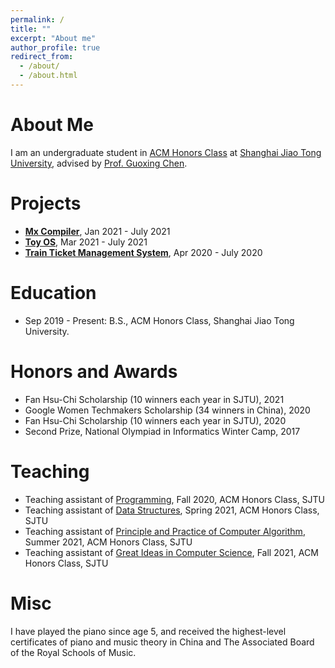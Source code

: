 ```yaml
---
permalink: /
title: ""
excerpt: "About me"
author_profile: true
redirect_from: 
  - /about/
  - /about.html 
---
```


# About Me

I am an undergraduate student in [ACM Honors Class](https://acm.sjtu.edu.cn/home) at [Shanghai Jiao Tong University](https://acm.sjtu.edu.cn/home), advised by [Prof. Guoxing Chen](https://donnod.github.io/).  







# Projects

- [**Mx Compiler**](https://github.com/xmhuangzhen/Compiler), Jan 2021 - July 2021
- [**Toy OS**](https://github.com/xmhuangzhen/OS2021), Mar 2021 - July 2021
- [**Train Ticket Management System**](https://github.com/Icefoxzhx/TicketSystem), Apr 2020 - July 2020







# Education

- Sep 2019 - Present: B.S., ACM Honors Class, Shanghai Jiao Tong University.





# Honors and Awards

- Fan Hsu-Chi Scholarship (10 winners each year in SJTU), 2021
- Google Women Techmakers Scholarship (34 winners in China), 2020
- Fan Hsu-Chi Scholarship (10 winners each year in SJTU), 2020
- Second Prize, National Olympiad in Informatics Winter Camp, 2017







# Teaching

- Teaching assistant of [Programming](https://acm.sjtu.edu.cn/wiki/Programming_2020), Fall 2020, ACM Honors Class, SJTU
- Teaching assistant of [Data Structures](https://acm.sjtu.edu.cn/wiki/Data_Structures_2021), Spring 2021, ACM Honors Class, SJTU
- Teaching assistant of [Principle and Practice of Computer Algorithm](https://acm.sjtu.edu.cn/wiki/PPCA_2021), Summer 2021, ACM Honors Class, SJTU
- Teaching assistant of [Great Ideas in Computer Science](https://acm.sjtu.edu.cn/wiki/Great_Ideas_in_Computer_Science_2021), Fall 2021, ACM Honors Class, SJTU











# Misc

I have played the piano since age 5, and received the highest-level certificates of piano and music theory in China and The Associated Board of the Royal Schools of Music. 
